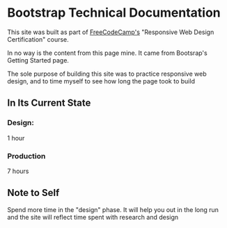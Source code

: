 # Bootstrap Technical Documentation

This site was built as part of [FreeCodeCamp's](www.freecodecamp.org) "Responsive Web Design Certification" course.

In no way is the content from this page mine. It came from Bootsrap's Getting Started page.

The sole purpose of building this site was to practice responsive web design, and to time myself to see how long the page took to build

## In Its Current State

### Design:
1 hour

### Production
7 hours

## Note to Self
Spend more time in the "design" phase. It will help you out in the long run and the site will reflect time spent with research and design